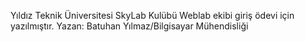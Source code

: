 Yıldız Teknik Üniversitesi SkyLab Kulübü Weblab ekibi giriş ödevi için yazılmıştır.
Yazan: Batuhan Yılmaz/Bilgisayar Mühendisliği
